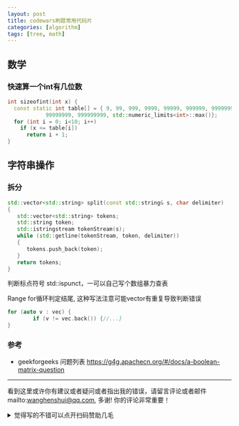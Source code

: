 ```yaml
---
layout: post
title: codewars刷题常用代码片
categories: [algorithm]
tags: [tree, math]
---
```


## 数学

### 快速算一个int有几位数

```c++
int sizeofint(int x) {
  const static int table[] = { 9, 99, 999, 9999, 99999, 999999, 9999999,    
            99999999, 999999999, std::numeric_limits<int>::max()};
  for (int i = 0; i<10; i++)    
    if (x <= table[i])    
      return i + 1;  
}
```



## 字符串操作

### 拆分

```c++
std::vector<std::string> split(const std::string& s, char delimiter)
{
   std::vector<std::string> tokens;
   std::string token;
   std::istringstream tokenStream(s);
   while (std::getline(tokenStream, token, delimiter))
   {
      tokens.push_back(token);
   }
   return tokens;
}
```

判断标点符号 std::ispunct，一可以自己写个数组暴力查表



Range for循环判定结尾, 这种写法注意可能vector有重复导致判断错误

```c++
for (auto v : vec) {
		if (v != vec.back()) {//...}
}
```





### 参考

- geekforgeeks 问题列表 https://g4g.apachecn.org/#/docs/a-boolean-matrix-question

---

看到这里或许你有建议或者疑问或者指出我的错误，请留言评论或者邮件mailto:wanghenshui@qq.com, 多谢!  你的评论非常重要！

<details>
<summary>觉得写的不错可以点开扫码赞助几毛</summary>
<img src="https://wanghenshui.github.io/assets/wepay.png" alt="微信转账">
</details>